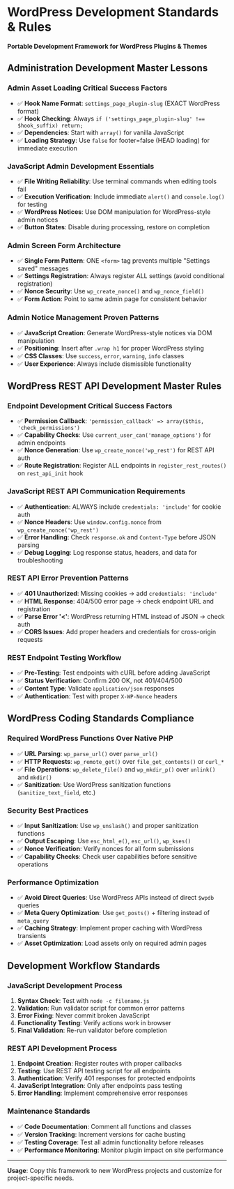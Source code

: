 # WordPress Development Standards & Rules

**Portable Development Framework for WordPress Plugins & Themes**

## Administration Development Master Lessons

### Admin Asset Loading Critical Success Factors
- ✅ **Hook Name Format**: `settings_page_plugin-slug` (EXACT WordPress format)
- ✅ **Hook Checking**: Always `if ('settings_page_plugin-slug' !== $hook_suffix) return;`
- ✅ **Dependencies**: Start with `array()` for vanilla JavaScript
- ✅ **Loading Strategy**: Use `false` for footer=false (HEAD loading) for immediate execution

### JavaScript Admin Development Essentials
- ✅ **File Writing Reliability**: Use terminal commands when editing tools fail
- ✅ **Execution Verification**: Include immediate `alert()` and `console.log()` for testing
- ✅ **WordPress Notices**: Use DOM manipulation for WordPress-style admin notices
- ✅ **Button States**: Disable during processing, restore on completion

### Admin Screen Form Architecture
- ✅ **Single Form Pattern**: ONE `<form>` tag prevents multiple "Settings saved" messages
- ✅ **Settings Registration**: Always register ALL settings (avoid conditional registration)
- ✅ **Nonce Security**: Use `wp_create_nonce()` and `wp_nonce_field()`
- ✅ **Form Action**: Point to same admin page for consistent behavior

### Admin Notice Management Proven Patterns
- ✅ **JavaScript Creation**: Generate WordPress-style notices via DOM manipulation
- ✅ **Positioning**: Insert after `.wrap h1` for proper WordPress styling
- ✅ **CSS Classes**: Use `success`, `error`, `warning`, `info` classes
- ✅ **User Experience**: Always include dismissible functionality

## WordPress REST API Development Master Rules

### Endpoint Development Critical Success Factors
- ✅ **Permission Callback**: `'permission_callback' => array($this, 'check_permissions')`
- ✅ **Capability Checks**: Use `current_user_can('manage_options')` for admin endpoints
- ✅ **Nonce Generation**: Use `wp_create_nonce('wp_rest')` for REST API auth
- ✅ **Route Registration**: Register ALL endpoints in `register_rest_routes()` on `rest_api_init` hook

### JavaScript REST API Communication Requirements
- ✅ **Authentication**: ALWAYS include `credentials: 'include'` for cookie auth
- ✅ **Nonce Headers**: Use `window.config.nonce` from `wp_create_nonce('wp_rest')`
- ✅ **Error Handling**: Check `response.ok` and `Content-Type` before JSON parsing
- ✅ **Debug Logging**: Log response status, headers, and data for troubleshooting

### REST API Error Prevention Patterns
- ✅ **401 Unauthorized**: Missing cookies → add `credentials: 'include'`
- ✅ **HTML Response**: 404/500 error page → check endpoint URL and registration
- ✅ **Parse Error '<'**: WordPress returning HTML instead of JSON → check auth
- ✅ **CORS Issues**: Add proper headers and credentials for cross-origin requests

### REST Endpoint Testing Workflow
- ✅ **Pre-Testing**: Test endpoints with cURL before adding JavaScript
- ✅ **Status Verification**: Confirm 200 OK, not 401/404/500
- ✅ **Content Type**: Validate `application/json` responses
- ✅ **Authentication**: Test with proper `X-WP-Nonce` headers

## WordPress Coding Standards Compliance

### Required WordPress Functions Over Native PHP
- ✅ **URL Parsing**: `wp_parse_url()` over `parse_url()`
- ✅ **HTTP Requests**: `wp_remote_get()` over `file_get_contents()` or `curl_*`
- ✅ **File Operations**: `wp_delete_file()` and `wp_mkdir_p()` over `unlink()` and `mkdir()`
- ✅ **Sanitization**: Use WordPress sanitization functions (`sanitize_text_field`, etc.)

### Security Best Practices
- ✅ **Input Sanitization**: Use `wp_unslash()` and proper sanitization functions
- ✅ **Output Escaping**: Use `esc_html_e()`, `esc_url()`, `wp_kses()`
- ✅ **Nonce Verification**: Verify nonces for all form submissions
- ✅ **Capability Checks**: Check user capabilities before sensitive operations

### Performance Optimization
- ✅ **Avoid Direct Queries**: Use WordPress APIs instead of direct `$wpdb` queries
- ✅ **Meta Query Optimization**: Use `get_posts()` + filtering instead of `meta_query`
- ✅ **Caching Strategy**: Implement proper caching with WordPress transients
- ✅ **Asset Optimization**: Load assets only on required admin pages

## Development Workflow Standards

### JavaScript Development Process
1. **Syntax Check**: Test with `node -c filename.js`
2. **Validation**: Run validator script for common error patterns
3. **Error Fixing**: Never commit broken JavaScript
4. **Functionality Testing**: Verify actions work in browser
5. **Final Validation**: Re-run validator before completion

### REST API Development Process
1. **Endpoint Creation**: Register routes with proper callbacks
2. **Testing**: Use REST API testing script for all endpoints
3. **Authentication**: Verify 401 responses for protected endpoints
4. **JavaScript Integration**: Only after endpoints pass testing
5. **Error Handling**: Implement comprehensive error responses

### Maintenance Standards
- ✅ **Code Documentation**: Comment all functions and classes
- ✅ **Version Tracking**: Increment versions for cache busting
- ✅ **Testing Coverage**: Test all admin functionality before releases
- ✅ **Performance Monitoring**: Monitor plugin impact on site performance

---

**Usage**: Copy this framework to new WordPress projects and customize for project-specific needs.
